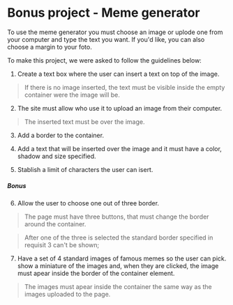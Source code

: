 # Bonus project - Meme generator

To use the meme generator you must choose an image or uplode one from your computer and type the text you want. If you'd like, you can also choose a margin to your foto.

To make this project, we were asked to follow the guidelines below:

1. Create a text box where the user can insert a text on top of the image.

> If there is no image inserted, the text must be visible inside the empty container were the image will be.

2. The site must allow who use it to upload an image from their computer.

> The inserted text must be over the image.

3. Add a border to the container.

4. Add a text that will be inserted over the image and it must have a color, shadow and size specified.

5. Stablish a limit of characters the user can isert.

##### Bonus

6. Allow the user to choose one out of three border.

> The page must have three buttons, that must change the border around the container.

> After one of the three is selected the standard border specified in requisit 3 can't be shown;

7. Have a set of 4 standard images of famous memes so the user can pick. show a miniature of the images and, when they are clicked, the image must apear inside the border of the container element.

> The images must apear inside the container the same way as the images uploaded to the page.
